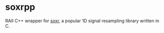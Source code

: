 # soxrpp

RAII C++ wrapper for [soxr](https://github.com/chirlu/soxr?tab=readme-ov-file), a popular 1D signal resampling library written in C.
